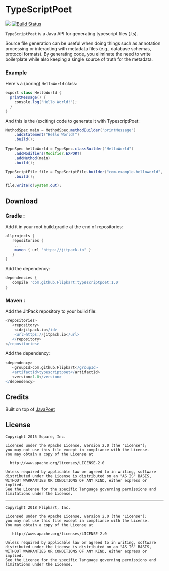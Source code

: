 TypeScriptPoet
========

[![](https://jitpack.io/v/Flipkart/typescriptpoet.svg)](https://jitpack.io/#Flipkart/typescriptpoet)
[![Build Status](https://travis-ci.org/Flipkart/typescriptpoet.svg?branch=master)](https://travis-ci.org/Flipkart/typescriptpoet)

`TypeScriptPoet` is a Java API for generating typescript files (.ts).

Source file generation can be useful when doing things such as annotation processing or interacting
with metadata files (e.g., database schemas, protocol formats). By generating code, you eliminate
the need to write boilerplate while also keeping a single source of truth for the metadata.


### Example

Here's a (boring) `HelloWorld` class:

```java
export class HelloWorld {
  printMessage() {
    console.log("Hello World!");
  }
}
```

And this is the (exciting) code to generate it with TypescriptPoet:

```java
MethodSpec main = MethodSpec.methodBuilder("printMessage")
    .addStatement("Hello World!")
    .build();

TypeSpec helloWorld = TypeSpec.classBuilder("HelloWorld")
    .addModifiers(Modifier.EXPORT)
    .addMethod(main)
    .build();

TypeScriptFile file = TypeScriptFile.builder("com.example.helloworld", helloWorld)
    .build();

file.writeTo(System.out);
```
Download
--------

### Gradle :

Add it in your root build.gradle at the end of repositories:

````groovy
allprojects {
   repositories {
	...
	maven { url 'https://jitpack.io' }
   }
}
````
  
Add the dependency:

````groovy
dependencies {
   compile 'com.github.Flipkart:typescriptpoet:1.0'
}
````

### Maven : 

Add the JitPack repository to your build file:

````groovy
<repositories>
   <repository>
	<id>jitpack.io</id>
	<url>https://jitpack.io</url>
   </repository>
</repositories>
````
Add the dependency: 

````groovy
<dependency>
   <groupId>com.github.Flipkart</groupId>
   <artifactId>typescriptpoet</artifactId>
   <version>1.0</version>
</dependency>
````
Credits
-------

Built on top of [JavaPoet](https://github.com/square/javapoet)

License
-------

    Copyright 2015 Square, Inc.

    Licensed under the Apache License, Version 2.0 (the "License");
    you may not use this file except in compliance with the License.
    You may obtain a copy of the License at

      http://www.apache.org/licenses/LICENSE-2.0

    Unless required by applicable law or agreed to in writing, software
    distributed under the License is distributed on an "AS IS" BASIS,
    WITHOUT WARRANTIES OR CONDITIONS OF ANY KIND, either express or implied.
    See the License for the specific language governing permissions and
    limitations under the License.

----

    Copyright 2018 Flipkart, Inc.

    Licensed under the Apache License, Version 2.0 (the "License");
    you may not use this file except in compliance with the License.
    You may obtain a copy of the License at

       http://www.apache.org/licenses/LICENSE-2.0

    Unless required by applicable law or agreed to in writing, software
    distributed under the License is distributed on an "AS IS" BASIS,
    WITHOUT WARRANTIES OR CONDITIONS OF ANY KIND, either express or implied.
    See the License for the specific language governing permissions and
    limitations under the License.
